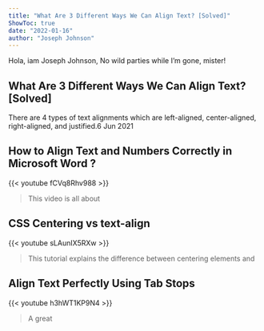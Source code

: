 ```yaml
---
title: "What Are 3 Different Ways We Can Align Text? [Solved]"
ShowToc: true 
date: "2022-01-16"
author: "Joseph Johnson" 
---
```


Hola, iam Joseph Johnson, No wild parties while I’m gone, mister!
## What Are 3 Different Ways We Can Align Text? [Solved]
There are 4 types of text alignments which are left-aligned, center-aligned, right-aligned, and justified.6 Jun 2021

## How to Align Text and Numbers Correctly in Microsoft Word ?
{{< youtube fCVq8Rhv988 >}}
>This video is all about 

## CSS Centering vs text-align
{{< youtube sLAunIX5RXw >}}
>This tutorial explains the difference between centering elements and 

## Align Text Perfectly Using Tab Stops
{{< youtube h3hWT1KP9N4 >}}
>A great 

